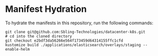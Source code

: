 # Manifest Hydration

To hydrate the manifests in this repository, run the following commands:

```shell
git clone git@github.com:Sbling-Technologies/datacenter-k8s.git
# cd into the cloned directory
git checkout e2bdf3da56266e564f173459d64314155ffc1cfd
kustomize build ./applications/elasticsearch/overlays/staging --enable-helm
```
